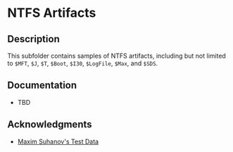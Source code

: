 # NTFS Artifacts

## Description

This subfolder contains samples of NTFS artifacts, including but not limited to `$MFT`, `$J`, `$T`, `$Boot`, `$I30`, `$LogFile`, `$Max`, and `$SDS`.

## Documentation

* TBD

## Acknowledgments

* [Maxim Suhanov's Test Data](https://github.com/msuhanov/dfir_ntfs/tree/master/test_data)
